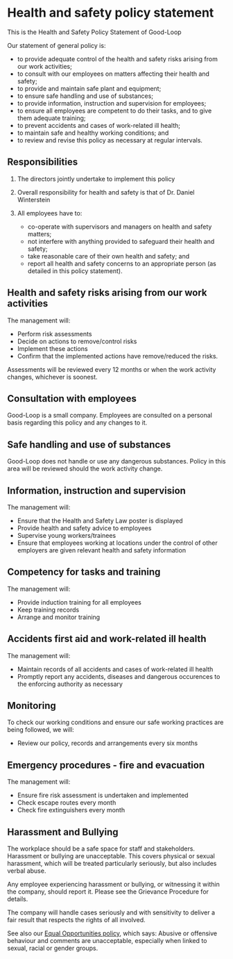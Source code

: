# Health and safety policy statement

This is the Health and Safety Policy Statement of Good-Loop

Our statement of general policy is:

- to provide adequate control of the health and safety risks arising from our work
  activities;
- to consult with our employees on matters affecting their health and safety;
- to provide and maintain safe plant and equipment;
- to ensure safe handling and use of substances;
- to provide information, instruction and supervision for employees;
- to ensure all employees are competent to do their tasks, and to give them
  adequate training;
- to prevent accidents and cases of work-related ill health;
- to maintain safe and healthy working conditions; and
- to review and revise this policy as necessary at regular intervals.

## Responsibilities

1. The directors jointly undertake to implement this policy

2. Overall responsibility for health and safety is that of Dr. Daniel Winterstein

3. All employees have to:
	- co-operate with supervisors and managers on health and safety matters;
	- not interfere with anything provided to safeguard their health and safety;
	- take reasonable care of their own health and safety; and
	- report all health and safety concerns to an appropriate person (as detailed in this policy statement).

## Health and safety risks arising from our work activities

The management will:

 - Perform risk assessments
 - Decide on actions to remove/control risks
 - Implement these actions
 - Confirm that the implemented actions have remove/reduced the risks.

Assessments will be reviewed every 12 months or when the work activity changes, whichever is soonest.

## Consultation with employees

Good-Loop is a small company. Employees are consulted on a personal basis regarding this policy and any changes to it.

## Safe handling and use of substances

Good-Loop does not handle or use any dangerous substances. Policy in this area will be reviewed should the work activity change.

## Information, instruction and supervision

The management will:

 - Ensure that the Health and Safety Law poster is displayed
 - Provide health and safety advice to employees
 - Supervise young workers/trainees
 - Ensure that employees working at locations under the control of other employers are given relevant health and safety information

## Competency for tasks and training

The management will:

 - Provide induction training for all employees
 - Keep training records
 - Arrange and monitor training

## Accidents first aid and work-related ill health

The management will:

 - Maintain records of all accidents and cases of work-related ill health
 - Promptly report any accidents, diseases and dangerous occurences to the enforcing authority as necessary

## Monitoring

To check our working conditions and ensure our safe working practices are being followed, we will:

 - Review our policy, records and arrangements every six months

## Emergency procedures - fire and evacuation

The management will:

 - Ensure fire risk assessment is undertaken and implemented
 - Check escape routes every month
 - Check fire extinguishers every month

## Harassment and Bullying

The workplace should be a safe space for staff and stakeholders. Harassment or bullying are unacceptable. 
This covers physical or sexual harassment, which will be treated particularly seriously, but also includes verbal abuse.

Any employee experiencing harassment or bullying, or witnessing it within the company, 
should report it. Please see the Grievance Procedure for details. 

The company will handle cases seriously and with sensitivity 
to deliver a fair result that respects the rights of all involved.

See also our [Equal Opportunities policy](equal-opportunities.html), which says: Abusive or offensive behaviour and comments are unacceptable, especially when linked to sexual, racial or gender groups. 
